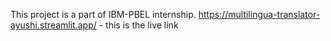 This project is a part of IBM-PBEL internship. 
https://multilingua-translator-ayushi.streamlit.app/ - this is the live link
